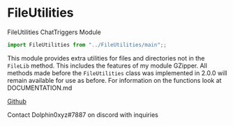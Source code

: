 # FileUtilities
FileUtilities ChatTriggers Module

```js
import FileUtilities from "../FileUtilities/main";;
```
This module provides extra utilities for files and directories not in the `FileLib` method. This includes the features of my module GZipper. All methods made before the `FileUtilities` class was implemented in 2.0.0 will remain available for use as before. For information on the functions look at DOCUMENTATION.md

[Github](github.com/Dolphin0xyz/FileUtilities)

Contact Dolphin0xyz#7887 on discord with inquiries
